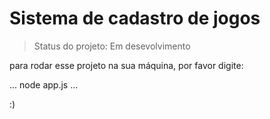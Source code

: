 <h1> Sistema de cadastro de jogos </h1>

> Status do projeto: Em desevolvimento 

para rodar esse projeto na sua máquina, por favor digite:

...
node app.js
...

:)
